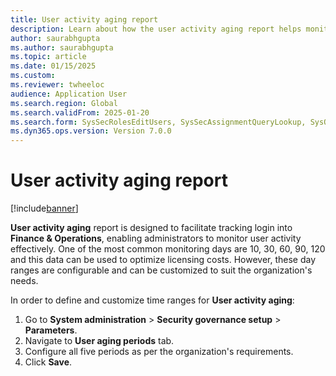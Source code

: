```yaml
--- 
title: User activity aging report
description: Learn about how the user activity aging report helps monitor the usage of licenses and further providing data points to optimize licensing cost. 
author: saurabhgupta
ms.author: saurabhgupta
ms.topic: article
ms.date: 01/15/2025
ms.custom: 
ms.reviewer: twheeloc
audience: Application User
ms.search.region: Global
ms.search.validFrom: 2025-01-20
ms.search.form: SysSecRolesEditUsers, SysSecAssignmentQueryLookup, SysQueryForm, SysSecRoleExcludeUsers
ms.dyn365.ops.version: Version 7.0.0 
---
```


# User activity aging report

[!include[banner](../../../finance/includes/banner.md)]

**User activity aging** report is designed to facilitate tracking login into **Finance & Operations**, enabling administrators to monitor user activity effectively. One of the most common monitoring days are 10, 30, 60, 90, 120 and this data can be used to optimize licensing costs. However, these day ranges are configurable and can be customized to suit the organization's needs.

In order to define and customize time ranges for **User activity aging**:
1. Go to **System administration** > **Security governance setup** > **Parameters**.
2. Navigate to **User aging periods** tab.
3. Configure all five periods as per the organization's requirements.
4. Click **Save**.
